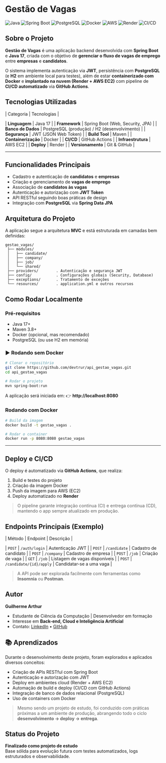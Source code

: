 # Gestão de Vagas

![Java](https://img.shields.io/badge/Java-17-blue?logo=openjdk)
![Spring Boot](https://img.shields.io/badge/Spring%20Boot-Backend-green?logo=springboot)
![PostgreSQL](https://img.shields.io/badge/Database-PostgreSQL-blue?logo=postgresql)
![Docker](https://img.shields.io/badge/Container-Docker-blue?logo=docker)
![AWS](https://img.shields.io/badge/Cloud-AWS-orange?logo=amazonaws)
![Render](https://img.shields.io/badge/Deploy-Render-purple?logo=render)
![CI/CD](https://img.shields.io/badge/CI/CD-GitHub%20Actions-blue?logo=githubactions)

## Sobre o Projeto

**Gestão de Vagas** é uma aplicação backend desenvolvida com **Spring Boot** e **Java 17**, criada com o objetivo de **gerenciar o fluxo de vagas de emprego** entre **empresas** e **candidatos**.

O sistema implementa autenticação via **JWT**, persistência com **PostgreSQL** (e **H2** em ambiente local para testes), além de estar **containerizado com Docker** e **implantado na nuvem (Render + AWS EC2)** com pipeline de **CI/CD automatizado** via **GitHub Actions**.

## Tecnologias Utilizadas

| Categoria | Tecnologias |

| **Linguagem** | Java 17 |
| **Framework** | Spring Boot (Web, Security, JPA) |
| **Banco de Dados** | PostgreSQL (produção) / H2 (desenvolvimento) |
| **Segurança** | JWT (JSON Web Token) |
| **Build Tool** | Maven |
| **Containerização** | Docker |
| **CI/CD** | GitHub Actions |
| **Infraestrutura** | AWS EC2 |
| **Deploy** | Render |
| **Versionamento** | Git & GitHub |

---

## Funcionalidades Principais

- Cadastro e autenticação de **candidatos** e **empresas**
- Criação e gerenciamento de **vagas de emprego**
- Associação de **candidatos às vagas**
- Autenticação e autorização com **JWT Token**
- API RESTful seguindo boas práticas de design
- Integração com **PostgreSQL** via **Spring Data JPA**

## Arquitetura do Projeto

A aplicação segue a arquitetura **MVC** e está estruturada em camadas bem definidas:

```
gestao_vagas/
 ├── modules/
 │   ├── candidate/
 │   ├── company/
 │   ├── job/
 │   └── shared/
 ├── providers/        . Autenticação e segurança JWT
 ├── config/           . Configurações globais (Security, Database)
 ├── exceptions/       . Tratamento de exceções
 └── resources/        . application.yml e outros recursos
```

## Como Rodar Localmente

### Pré-requisitos

- Java 17+
- Maven 3.8+
- Docker (opcional, mas recomendado)
- PostgreSQL (ou use H2 em memória)

### ▶️ Rodando sem Docker

```bash
# Clonar o repositório
git clone https://github.com/devtrur/api_gestao_vagas.git
cd api_gestao_vagas

# Rodar o projeto
mvn spring-boot:run
```

A aplicação será iniciada em:
👉 **http://localhost:8080**

### Rodando com Docker

```bash
# Build da imagem
docker build -t gestao_vagas .

# Rodar o container
docker run -p 8080:8080 gestao_vagas
```

---

## Deploy e CI/CD

O deploy é automatizado via **GitHub Actions**, que realiza:

1. Build e testes do projeto
2. Criação da imagem Docker
3. Push da imagem para AWS (EC2)
4. Deploy automatizado no **Render**

> O pipeline garante integração contínua (CI) e entrega contínua (CD), mantendo o app sempre atualizado em produção.

## Endpoints Principais (Exemplo)

| Método | Endpoint | Descrição |

| `POST` | `/auth/login` | Autenticação JWT |
| `POST` | `/candidate` | Cadastro de candidato |
| `POST` | `/company` | Cadastro de empresa |
| `POST` | `/job` | Criação de vaga |
| `GET` | `/job` | Listagem de vagas disponíveis |
| `POST` | `/candidate/{id}/apply` | Candidatar-se a uma vaga |

> A API pode ser explorada facilmente com ferramentas como **Insomnia** ou **Postman**.

## Autor

**Guilherme Arthur**

- Estudante de Ciência da Computação | Desenvolvedor em formação
- Interesse em **Back-end, Cloud e Inteligência Artificial**
- Contato: [LinkedIn](https://www.linkedin.com/in/guilherme-arthur-a805532ab/) • [GitHub](https://github.com/Devtrur)

## 📚 Aprendizados

Durante o desenvolvimento deste projeto, foram explorados e aplicados diversos conceitos:

- Criação de APIs RESTful com Spring Boot
- Autenticação e autorização com JWT
- Deploy em ambientes cloud (Render + AWS EC2)
- Automação de build e deploy (CI/CD com GitHub Actions)
- Integração de banco de dados relacional (PostgreSQL)
- Uso de containers com Docker

> Mesmo sendo um projeto de estudo, foi conduzido com práticas próximas a um ambiente de produção, abrangendo todo o ciclo **desenvolvimento → deploy → entrega**.

## Status do Projeto

**Finalizado como projeto de estudo**  
Base sólida para evolução futura com testes automatizados, logs estruturados e observabilidade.
